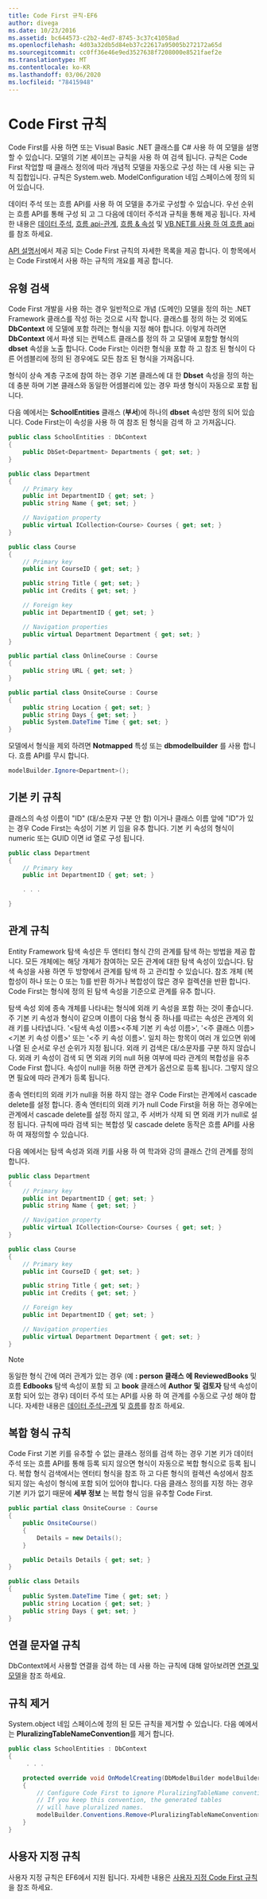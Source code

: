 ```yaml
---
title: Code First 규칙-EF6
author: divega
ms.date: 10/23/2016
ms.assetid: bc644573-c2b2-4ed7-8745-3c37c41058ad
ms.openlocfilehash: 4d03a32db5d84eb37c22617a95005b272172a65d
ms.sourcegitcommit: cc0ff36e46e9ed3527638f7208000e8521faef2e
ms.translationtype: MT
ms.contentlocale: ko-KR
ms.lasthandoff: 03/06/2020
ms.locfileid: "78415948"
---
```

# <a name="code-first-conventions"></a>Code First 규칙
Code First를 사용 하면 또는 Visual Basic .NET 클래스를 C# 사용 하 여 모델을 설명할 수 있습니다. 모델의 기본 셰이프는 규칙을 사용 하 여 검색 됩니다. 규칙은 Code First 작업할 때 클래스 정의에 따라 개념적 모델을 자동으로 구성 하는 데 사용 되는 규칙 집합입니다. 규칙은 System.web. ModelConfiguration 네임 스페이스에 정의 되어 있습니다.  

데이터 주석 또는 흐름 API를 사용 하 여 모델을 추가로 구성할 수 있습니다. 우선 순위는 흐름 API를 통해 구성 되 고 그 다음에 데이터 주석과 규칙을 통해 제공 됩니다. 자세한 내용은 [데이터 주석](~/ef6/modeling/code-first/data-annotations.md), [흐름 api-관계](~/ef6/modeling/code-first/fluent/relationships.md), [흐름 & 속성](~/ef6/modeling/code-first/fluent/types-and-properties.md) 및 [VB.NET를 사용 하 여 흐름 api](~/ef6/modeling/code-first/fluent/vb.md)를 참조 하세요.  

[API 설명서](https://msdn.microsoft.com/library/system.data.entity.modelconfiguration.conventions.aspx)에서 제공 되는 Code First 규칙의 자세한 목록을 제공 합니다. 이 항목에서는 Code First에서 사용 하는 규칙의 개요를 제공 합니다.  

## <a name="type-discovery"></a>유형 검색  

Code First 개발을 사용 하는 경우 일반적으로 개념 (도메인) 모델을 정의 하는 .NET Framework 클래스를 작성 하는 것으로 시작 합니다. 클래스를 정의 하는 것 외에도 **DbContext** 에 모델에 포함 하려는 형식을 지정 해야 합니다. 이렇게 하려면 **DbContext** 에서 파생 되는 컨텍스트 클래스를 정의 하 고 모델에 포함할 형식의 **dbset** 속성을 노출 합니다. Code First는 이러한 형식을 포함 하 고 참조 된 형식이 다른 어셈블리에 정의 된 경우에도 모든 참조 된 형식을 가져옵니다.  

형식이 상속 계층 구조에 참여 하는 경우 기본 클래스에 대 한 **Dbset** 속성을 정의 하는 데 충분 하며 기본 클래스와 동일한 어셈블리에 있는 경우 파생 형식이 자동으로 포함 됩니다.  

다음 예에서는 **SchoolEntities** 클래스 (**부서**)에 하나의 **dbset** 속성만 정의 되어 있습니다. Code First는이 속성을 사용 하 여 참조 된 형식을 검색 하 고 가져옵니다.  

``` csharp
public class SchoolEntities : DbContext
{
    public DbSet<Department> Departments { get; set; }
}

public class Department
{
    // Primary key
    public int DepartmentID { get; set; }
    public string Name { get; set; }

    // Navigation property
    public virtual ICollection<Course> Courses { get; set; }
}

public class Course
{
    // Primary key
    public int CourseID { get; set; }

    public string Title { get; set; }
    public int Credits { get; set; }

    // Foreign key
    public int DepartmentID { get; set; }

    // Navigation properties
    public virtual Department Department { get; set; }
}

public partial class OnlineCourse : Course
{
    public string URL { get; set; }
}

public partial class OnsiteCourse : Course
{
    public string Location { get; set; }
    public string Days { get; set; }
    public System.DateTime Time { get; set; }
}
```  

모델에서 형식을 제외 하려면 **Notmapped** 특성 또는 **dbmodelbuilder** 를 사용 합니다. 흐름 API를 무시 합니다.  

```  csharp
modelBuilder.Ignore<Department>();
```  

## <a name="primary-key-convention"></a>기본 키 규칙  

클래스의 속성 이름이 "ID" (대/소문자 구분 안 함) 이거나 클래스 이름 앞에 "ID"가 있는 경우 Code First는 속성이 기본 키 임을 유추 합니다. 기본 키 속성의 형식이 numeric 또는 GUID 이면 id 열로 구성 됩니다.  

``` csharp
public class Department
{
    // Primary key
    public int DepartmentID { get; set; }

    . . .  

}
```  

## <a name="relationship-convention"></a>관계 규칙  

Entity Framework 탐색 속성은 두 엔터티 형식 간의 관계를 탐색 하는 방법을 제공 합니다. 모든 개체에는 해당 개체가 참여하는 모든 관계에 대한 탐색 속성이 있습니다. 탐색 속성을 사용 하면 두 방향에서 관계를 탐색 하 고 관리할 수 있습니다. 참조 개체 (복합성이 하나 또는 0 또는 1)를 반환 하거나 복합성이 많은 경우 컬렉션을 반환 합니다. Code First는 형식에 정의 된 탐색 속성을 기준으로 관계를 유추 합니다.  

탐색 속성 외에 종속 개체를 나타내는 형식에 외래 키 속성을 포함 하는 것이 좋습니다. 주 기본 키 속성과 형식이 같으며 이름이 다음 형식 중 하나를 따르는 속성은 관계의 외래 키를 나타냅니다. '\<탐색 속성 이름\>\<주체 기본 키 속성 이름\>', '\<주 클래스 이름\>\<기본 키 속성 이름\>' 또는 '\<주 키 속성 이름\>'. 일치 하는 항목이 여러 개 있으면 위에 나열 된 순서로 우선 순위가 지정 됩니다. 외래 키 검색은 대/소문자를 구분 하지 않습니다. 외래 키 속성이 검색 되 면 외래 키의 null 허용 여부에 따라 관계의 복합성을 유추 Code First 합니다. 속성이 null을 허용 하면 관계가 옵션으로 등록 됩니다. 그렇지 않으면 필요에 따라 관계가 등록 됩니다.  

종속 엔터티의 외래 키가 null을 허용 하지 않는 경우 Code First는 관계에서 cascade delete를 설정 합니다. 종속 엔터티의 외래 키가 null Code First을 허용 하는 경우에는 관계에서 cascade delete를 설정 하지 않고, 주 서버가 삭제 되 면 외래 키가 null로 설정 됩니다. 규칙에 따라 검색 되는 복합성 및 cascade delete 동작은 흐름 API를 사용 하 여 재정의할 수 있습니다.  

다음 예에서는 탐색 속성과 외래 키를 사용 하 여 학과와 강의 클래스 간의 관계를 정의 합니다.  

``` csharp
public class Department
{
    // Primary key
    public int DepartmentID { get; set; }
    public string Name { get; set; }

    // Navigation property
    public virtual ICollection<Course> Courses { get; set; }
}

public class Course
{
    // Primary key
    public int CourseID { get; set; }

    public string Title { get; set; }
    public int Credits { get; set; }

    // Foreign key
    public int DepartmentID { get; set; }

    // Navigation properties
    public virtual Department Department { get; set; }
}
```  

> [!NOTE]
> 동일한 형식 간에 여러 관계가 있는 경우 (예 **: person 클래스** **에** **ReviewedBooks** 및 흐름 **Edbooks** 탐색 속성이 포함 되 고 **book** 클래스에 **Author** **및** **검토자** 탐색 속성이 포함 되어 있는 경우) 데이터 주석 또는 API를 사용 하 여 관계를 수동으로 구성 해야 합니다. 자세한 내용은 [데이터 주석-관계](~/ef6/modeling/code-first/data-annotations.md) 및 [흐름](~/ef6/modeling/code-first/fluent/relationships.md)를 참조 하세요.  

## <a name="complex-types-convention"></a>복합 형식 규칙  

Code First 기본 키를 유추할 수 없는 클래스 정의를 검색 하는 경우 기본 키가 데이터 주석 또는 흐름 API를 통해 등록 되지 않으면 형식이 자동으로 복합 형식으로 등록 됩니다. 복합 형식 검색에서는 엔터티 형식을 참조 하 고 다른 형식의 컬렉션 속성에서 참조 되지 않는 속성이 형식에 포함 되어 있어야 합니다. 다음 클래스 정의를 지정 하는 경우 기본 키가 없기 때문에 **세부 정보** 는 복합 형식 임을 유추할 Code First.  

``` csharp
public partial class OnsiteCourse : Course
{
    public OnsiteCourse()
    {
        Details = new Details();
    }

    public Details Details { get; set; }
}

public class Details
{
    public System.DateTime Time { get; set; }
    public string Location { get; set; }
    public string Days { get; set; }
}
```  

## <a name="connection-string-convention"></a>연결 문자열 규칙  

DbContext에서 사용할 연결을 검색 하는 데 사용 하는 규칙에 대해 알아보려면 [연결 및 모델](~/ef6/fundamentals/configuring/connection-strings.md)을 참조 하세요.  

## <a name="removing-conventions"></a>규칙 제거  

System.object 네임 스페이스에 정의 된 모든 규칙을 제거할 수 있습니다. 다음 예에서는 **PluralizingTableNameConvention**를 제거 합니다.  

``` csharp
public class SchoolEntities : DbContext
{
     . . .

    protected override void OnModelCreating(DbModelBuilder modelBuilder)
    {
        // Configure Code First to ignore PluralizingTableName convention
        // If you keep this convention, the generated tables  
        // will have pluralized names.
        modelBuilder.Conventions.Remove<PluralizingTableNameConvention>();
    }
}
```  

## <a name="custom-conventions"></a>사용자 지정 규칙  

사용자 지정 규칙은 EF6에서 지원 됩니다. 자세한 내용은 [사용자 지정 Code First 규칙](~/ef6/modeling/code-first/conventions/custom.md)을 참조 하세요.
